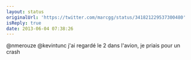 ```yaml
---
layout: status
originalUrl: 'https://twitter.com/marcgg/status/341821229537300480'
isReply: true
date: 2013-06-04 07:38:26
---
```


@nmerouze @kevintunc j'ai regardé le 2 dans l'avion, je priais pour un crash
